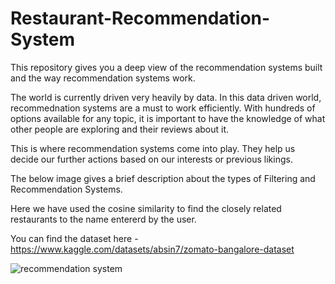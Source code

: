 # Restaurant-Recommendation-System
This repository gives you a deep view of the recommendation systems built and the way recommendation systems work. 

The world is currently driven very heavily by data. In this data driven world, recommednation systems are a must to work efficiently. With hundreds of options available for any topic, it is important to have the knowledge of what other people are exploring and their reviews about it. 

This is where recommendation systems come into play. They help us decide our further actions based on our interests or previous likings. 

The below image gives a brief description about the types of Filtering and Recommendation Systems. 

Here we have used the cosine similarity to find the closely related restaurants to the name entererd by the user. 

You can find the dataset here - https://www.kaggle.com/datasets/absin7/zomato-bangalore-dataset

![recommendation system](https://user-images.githubusercontent.com/109875379/233446326-993e452d-a7b4-4ddc-8fbf-68a79209f7ce.png)
